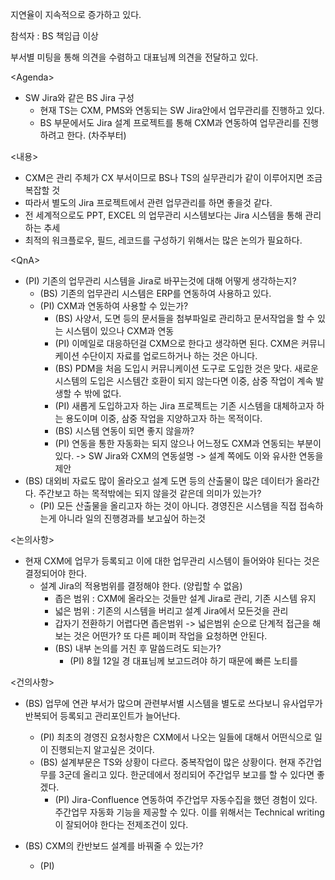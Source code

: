지연율이 지속적으로 증가하고 있다.

참석자 : BS 책임급 이상

부서별 미팅을 통해 의견을 수렴하고 대표님께 의견을 전달하고 있다.

\<Agenda>
- SW Jira와 같은 BS Jira 구성
	- 현재 TS는 CXM, PMS와 연동되는 SW Jira안에서 업무관리를 진행하고 있다.
	- BS 부문에서도 Jira 설계 프로젝트를 통해 CXM과 연동하여 업무관리를 진행하려고 한다. (차주부터)

<내용>
- CXM은 관리 주체가 CX 부서이므로 BS나 TS의 실무관리가 같이 이루어지면 조금 복잡할 것
- 따라서 별도의 Jira 프로젝트에서 관련 업무관리를 하면 좋을것 같다.
- 전 세계적으로도 PPT, EXCEL 의 업무관리 시스템보다는 Jira 시스템을 통해 관리하는 추세
- 최적의 워크플로우, 필드, 레코드를 구성하기 위해서는 많은 논의가 필요하다.

\<QnA>
- (PI) 기존의 업무관리 시스템을 Jira로 바꾸는것에 대해 어떻게 생각하는지?
	- (BS) 기존의 업무관리 시스템은 ERP를 연동하여 사용하고 있다. 
	- (PI) CXM과 연동하여 사용할 수 있는가?
		- (BS) 사양서, 도면 등의 문서들을 첨부파일로 관리하고 문서작업을 할 수 있는 시스템이 있으나 CXM과 연동
		- (PI) 이메일로 대응하던걸 CXM으로 한다고 생각하면 된다. CXM은 커뮤니케이션 수단이지 자료를 업로드하거나 하는 것은 아니다.
		- (BS) PDM을 처음 도입시 커뮤니케이션 도구로 도입한 것은 맞다. 새로운 시스템의 도입은 시스템간 호환이 되지 않는다면 이중, 삼중 작업이 계속 발생할 수 밖에 없다.
		- (PI) 새롭게 도입하고자 하는 Jira 프로젝트는 기존 시스템을 대체하고자 하는 용도이며 이중, 삼중 작업을 지양하고자 하는 목적이다.
		- (BS) 시스템 연동이 되면 좋지 않을까? 
		- (PI) 연동을 통한 자동화는 되지 않으나 어느정도 CXM과 연동되는 부분이 있다.
		  -> SW Jira와 CXM의 연동설명
		  -> 설계 쪽에도 이와 유사한 연동을 제안
- (BS) 대외비 자료도 많이 올라오고 설계 도면 등의 산출물이 많은 데이터가 올라간다. 주간보고 하는 목적밖에는 되지 않을것 같은데 의미가 있는가? 
	- (PI) 모든 산출물을 올리고자 하는 것이 아니다. 경영진은 시스템을 직접 접속하는게 아니라 일의 진행경과를 보고싶어 하는것

<논의사항>
- 현재 CXM에 업무가 등록되고 이에 대한 업무관리 시스템이 들어와야 된다는 것은 결정되어야 한다.
	- 설계 Jira의 적용범위를 결정해야 한다. (양립할 수 없음)
		- 좁은 범위 : CXM에 올라오는 것들만 설계 Jira로 관리, 기존 시스템 유지
		- 넓은 범위 : 기존의 시스템을 버리고 설계 Jira에서 모든것을 관리
		- 갑자기 전환하기 어렵다면 좁은범위 -> 넓은범위 순으로 단계적 접근을 해보는 것은 어떤가? 또 다른 페이퍼 작업을 요청하면 안된다.
		- (BS) 내부 논의를 거친 후 말씀드려도 되는가?
			- (PI) 8월 12일 경 대표님께 보고드려야 하기 때문에 빠른 노티를 

<건의사항>
- (BS) 업무에 연관 부서가 많으며 관련부서별 시스템을 별도로 쓰다보니 유사업무가 반복되어 등록되고 관리포인트가 늘어난다.
	- (PI) 최초의 경영진 요청사항은 CXM에서 나오는 일들에 대해서 어떤식으로 일이 진행되는지 알고싶은 것이다.
	- (BS) 설계부문은 TS와 상황이 다르다. 중복작업이 많은 상황이다. 현재 주간업무를 3군데 올리고 있다. 한군데에서 정리되어 주간업무 보고를 할 수 있다면 좋겠다. 
		- (PI) Jira-Confluence 연동하여 주간업무 자동수집을 했던 경험이 있다. 주간업무 자동화 기능을 제공할 수 있다. 이를 위해서는 Technical writing이 잘되어야 한다는 전제조건이 있다.

- (BS) CXM의 칸반보드 설계를 바꿔줄 수 있는가?
	- (PI) 